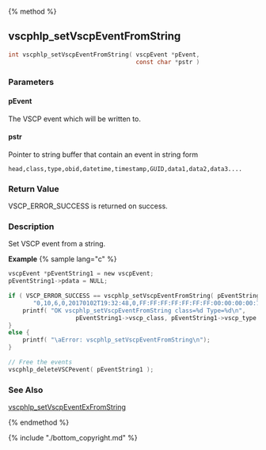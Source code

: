 
{% method %}
## vscphlp_setVscpEventFromString

```c
int vscphlp_setVscpEventFromString( vscpEvent *pEvent, 
                                    const char *pstr )
```

### Parameters

#### pEvent
The VSCP event which will be written to.

#### pstr
Pointer to string buffer that contain an event in string form

    head,class,type,obid,datetime,timestamp,GUID,data1,data2,data3....

### Return Value
VSCP_ERROR_SUCCESS is returned on success. 

### Description
Set VSCP event from a string.

**Example** {% sample lang="c" %}

```c
vscpEvent *pEventString1 = new vscpEvent;
pEventString1->pdata = NULL;
 
if ( VSCP_ERROR_SUCCESS == vscphlp_setVscpEventFromString( pEventString1,                
       "0,10,6,0,20170102T19:32:48,0,FF:FF:FF:FF:FF:FF:FF:00:00:00:00:7F:00:01:01:FD,0x8A,0x00,0x1E" ) ) {
    printf( "OK vscphlp_setVscpEventFromString class=%d Type=%d\n", 
                   pEventString1->vscp_class, pEventString1->vscp_type );
}
else {
    printf( "\aError: vscphlp_setVscpEventFromString\n");
}
 
// Free the events
vscphlp_deleteVSCPevent( pEventString1 );
```
### See Also
[vscphlp_setVscpEventExFromString](vscphlp_setvscpeventexfromstring.md)

{% endmethod %}

{% include "./bottom_copyright.md" %}